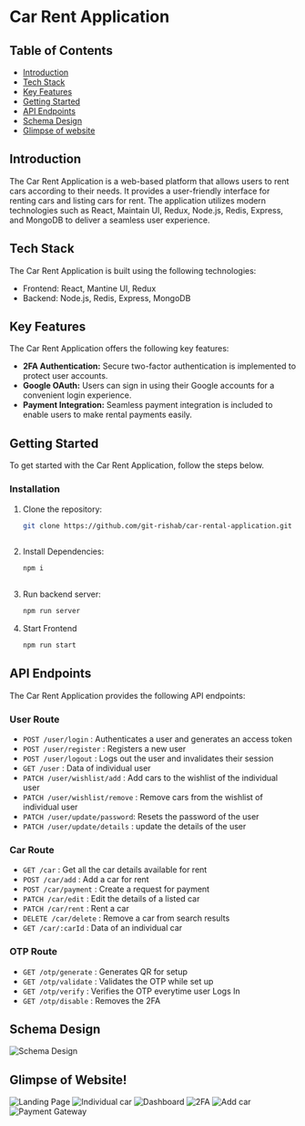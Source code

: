 # Car Rent Application

## Table of Contents

- [Introduction](#introduction)
- [Tech Stack](#tech-stack)
- [Key Features](#key-features)
- [Getting Started](#getting-started)
- [API Endpoints](#api-endpoints)
- [Schema Design](#schema-design)
- [Glimpse of website](#glimpse-of-website)

## Introduction

The Car Rent Application is a web-based platform that allows users to rent cars according to their needs. It provides a user-friendly interface for renting cars and listing cars for rent. The application utilizes modern technologies such as React, Maintain UI, Redux, Node.js, Redis, Express, and MongoDB to deliver a seamless user experience.


## Tech Stack

The Car Rent Application is built using the following technologies:

- Frontend: React, Mantine UI, Redux
- Backend: Node.js, Redis, Express, MongoDB

## Key Features

The Car Rent Application offers the following key features:

- **2FA Authentication:** Secure two-factor authentication is implemented to protect user accounts.
- **Google OAuth:** Users can sign in using their Google accounts for a convenient login experience.
- **Payment Integration:** Seamless payment integration is included to enable users to make rental payments easily.

## Getting Started

To get started with the Car Rent Application, follow the steps below.

### Installation

1. Clone the repository:

   ```bash
   git clone https://github.com/git-rishab/car-rental-application.git
  
2. Install Dependencies:

   ```bash
   npm i 
  
3. Run backend server:

   ```bash
   npm run server

4. Start Frontend

   ```bash
   npm run start
   
## API Endpoints

The Car Rent Application provides the following API endpoints:

### User Route
   - `POST /user/login` : Authenticates a user and generates an access token
   - `POST /user/register` : Registers a new user
   - `POST /user/logout` : Logs out the user and invalidates their session
   - `GET /user` : Data of individual user
   - `PATCH /user/wishlist/add` : Add cars to the wishlist of the individual user
   - `PATCH /user/wishlist/remove` : Remove cars from the wishlist of individual user
   - `PATCH /user/update/password`: Resets the password of the user
   - `PATCH /user/update/details` : update the details of the user

### Car Route
   - `GET /car` : Get all the car details available for rent
   - `POST /car/add` : Add a car for rent
   - `POST /car/payment` : Create a request for payment
   - `PATCH /car/edit` : Edit the details of a listed car
   - `PATCH /car/rent` : Rent a car
   - `DELETE /car/delete` : Remove a car from search results
   - `GET /car/:carId` : Data of an individual car

### OTP Route
   - `GET /otp/generate` : Generates QR for setup
   - `GET /otp/validate` : Validates the OTP while set up
   - `GET /otp/verify` : Verifies the OTP everytime user Logs In
   - `GET /otp/disable` : Removes the 2FA

## Schema Design

![Schema Design](https://github.com/git-rishab/car-rental-application/assets/114337213/be373ceb-7021-46b2-af38-b2bb6bc0aa16)

## Glimpse of Website!
![Landing Page](https://github.com/git-rishab/car-rental-application/assets/114337213/33cf9f1d-78d0-40ab-80cb-e51f3737c62e)
![Individual car](https://github.com/git-rishab/car-rental-application/assets/114337213/6cbea855-dc24-4e3b-b755-5383d1fefd8b)
![Dashboard](https://github.com/git-rishab/car-rental-application/assets/114337213/5c9b20c5-7ab2-4bbf-ba1d-4c7471045fff)
![2FA](https://github.com/git-rishab/car-rental-application/assets/114337213/bbee765d-2943-4170-b7f1-1e71f283e2e1)
![Add car](https://github.com/git-rishab/car-rental-application/assets/114337213/cc8a6aa5-4794-4671-9dbe-aee3891ce92b)
![Payment Gateway](https://github.com/git-rishab/car-rental-application/assets/114337213/bdc43f11-d2d8-401d-9eb4-40a6541cd982)

